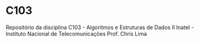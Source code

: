 # C103
Repositório da disciplina C103 - Algoritmos e Estruturas de Dados II
Inatel - Instituto Nacional de Telecomunicações
Prof. Chris Lima
